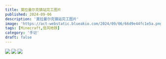 ```yaml
---
title: 莫拉曼尔克镇站完工图片
published: 2024-09-06
description: '莫拉曼尔克镇站完工图片'
image: 'https://act-webstatic.blueakio.com/2024/09/06/66d9e44fc1e5a.png'
tags: [Minecraft,信风地铁]
category: '手记'
draft: false 
---
```

![](https://act-webstatic.blueakio.com/2024/09/06/66d9e45941be9.png)
![](https://act-webstatic.blueakio.com/2024/09/06/66d9e45dd432d.png)
![](https://act-webstatic.blueakio.com/2024/09/06/66d9e460f1c7f.png)